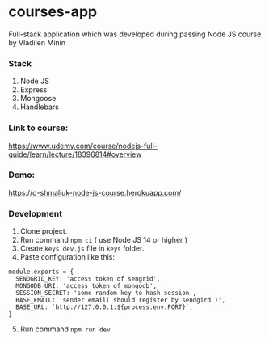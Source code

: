 # courses-app

Full-stack application which was developed during passing Node JS course by Vladilen Minin

### Stack
1. Node JS
2. Express
3. Mongoose
4. Handlebars

### Link to course:
https://www.udemy.com/course/nodejs-full-guide/learn/lecture/18396814#overview

### Demo:
https://d-shmaliuk-node-js-course.herokuapp.com/

### Development
1. Clone project.
2. Run command `npm ci` ( use Node JS 14 or higher )
3. Create `keys.dev.js` file in `keys` folder.
4. Paste configuration like this:
  ```
  module.exports = {
    SENDGRID_KEY: 'access token of sengrid',
    MONGODB_URI: 'access token of mongodb',
    SESSION_SECRET: 'some random key to hash session',
    BASE_EMAIL: 'sender email( should register by sendgird )',
    BASE_URL: `http://127.0.0.1:${process.env.PORT}`,
  }
  ```
  5. Run command `npm run dev`

